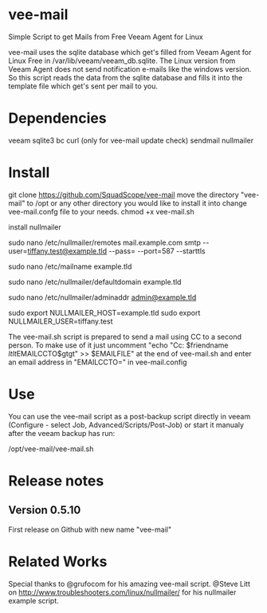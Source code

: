 # vee-mail
Simple Script to get Mails from Free Veeam Agent for Linux

vee-mail uses the sqlite database which get's filled from Veeam Agent for Linux Free in /var/lib/veeam/veeam_db.sqlite.
The Linux version from Veeam Agent does not send notification e-mails like the windows version.
So this script reads the data from the sqlite database and fills it into the template file which get's sent per mail to you.

# Dependencies

veeam
sqlite3
bc
curl (only for vee-mail update check)
sendmail
nullmailer

# Install

git clone https://github.com/SquadScope/vee-mail
move the directory "vee-mail" to /opt or any other directory you would like to install it into
change vee-mail.confg file to your needs.
chmod +x vee-mail.sh

install nullmailer

sudo nano /etc/nullmailer/remotes
  mail.example.com smtp --user=tiffany.test@example.tld --pass=<Password> --port=587 --starttls
  
sudo nano /etc/mailname
    example.tld
    
sudo nano /etc/nullmailer/defaultdomain
    example.tld
    
sudo nano /etc/nullmailer/adminaddr
    admin@example.tld

sudo export NULLMAILER_HOST=example.tld
sudo export NULLMAILER_USER=tiffany.test

The vee-mail.sh script is prepared to send a mail using CC to a second person. To make use of it just uncomment "echo "Cc: $friendname $ltlt$EMAILCCTO$gtgt" >> $EMAILFILE" at the end of vee-mail.sh and enter an email address in "EMAILCCTO=" in vee-mail.config


# Use

You can use the vee-mail script as a post-backup script directly in veeam (Configure - select Job, Advanced/Scripts/Post-Job) or start it manualy after the veeam backup has run:

/opt/vee-mail/vee-mail.sh


# Release notes

## Version 0.5.10
First release on Github with new name "vee-mail"

# Related Works
Special thanks to @grufocom for his amazing vee-mail script.
@Steve Litt on  http://www.troubleshooters.com/linux/nullmailer/ for his nullmailer example script.
